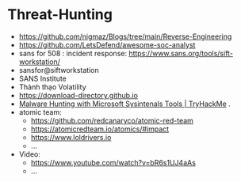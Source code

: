 # Threat-Hunting

- https://github.com/nigmaz/Blogs/tree/main/Reverse-Engineering
- https://github.com/LetsDefend/awesome-soc-analyst
- sans for 508 : incident response: https://www.sans.org/tools/sift-workstation/
- sansfor@siftworkstation
- SANS Institute
- Thành thạo Volatility
- https://download-directory.github.io
- [Malware Hunting with Microsoft Sysintenals Tools | TryHackMe](https://www.youtube.com/watch?v=owAOHsLyD3Y) .
- atomic team:
  * https://github.com/redcanaryco/atomic-red-team
  * https://atomicredteam.io/atomics/#impact
  * https://www.loldrivers.io
  * ...
- Video:
  * https://www.youtube.com/watch?v=bR6s1UJ4aAs
  * ...
